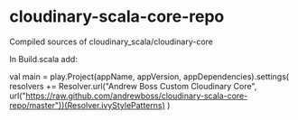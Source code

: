 cloudinary-scala-core-repo
==========================

Compiled sources of cloudinary_scala/cloudinary-core

In Build.scala add:

val main = play.Project(appName, appVersion, appDependencies).settings(
    resolvers += Resolver.url("Andrew Boss Custom Cloudinary Core", url("https://raw.github.com/andrewboss/cloudinary-scala-core-repo/master"))(Resolver.ivyStylePatterns)
  )
